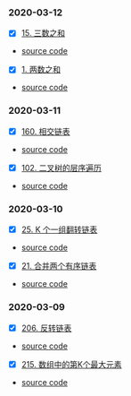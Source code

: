 ### 2020-03-12
- [x] [15. 三数之和](https://leetcode-cn.com/problems/3sum/)
* [source code](https://github.com/guaguaguaxia/LeetCodePractice/blob/master/src/CheckInEveryDay/20210312/ThreeSum.java)
- [x] [1. 两数之和](https://leetcode-cn.com/problems/two-sum/)
* [source code](https://github.com/guaguaguaxia/LeetCodePractice/blob/master/src/CheckInEveryDay/20210312/TwoSum.java)

### 2020-03-11
- [x] [160. 相交链表](https://leetcode-cn.com/problems/intersection-of-two-linked-lists/)
* [source code](https://github.com/guaguaguaxia/LeetCodePractice/blob/master/src/CheckInEveryDay/20210311/GetIntersectionNode.java)
- [x] [102. 二叉树的层序遍历](https://leetcode-cn.com/problems/binary-tree-level-order-traversal/)
* [source code](https://github.com/guaguaguaxia/LeetCodePractice/blob/master/src/CheckInEveryDay/20210311/LevelOrder.java)


### 2020-03-10
- [x] [25. K 个一组翻转链表](https://leetcode-cn.com/problems/reverse-nodes-in-k-group/)
* [source code](https://github.com/guaguaguaxia/LeetCodePractice/blob/master/src/CheckInEveryDay/20210310/ReverseKGroup.java)
- [x] [21. 合并两个有序链表](https://leetcode-cn.com/problems/merge-two-sorted-lists/)
* [source code](https://github.com/guaguaguaxia/LeetCodePractice/blob/master/src/CheckInEveryDay/20210310/MergeTwoLists.java)

### 2020-03-09
- [x] [206. 反转链表](https://leetcode-cn.com/problems/reverse-linked-list/)
* [source code](https://github.com/guaguaguaxia/LeetCodePractice/blob/master/src/CheckInEveryDay/20210309/ReverseLinkedList206.java)
- [x] [215. 数组中的第K个最大元素](https://leetcode-cn.com/problems/kth-largest-element-in-an-array/)
* [source code](https://github.com/guaguaguaxia/LeetCodePractice/blob/master/src/CheckInEveryDay/20210309/FindKthLargest.java)
